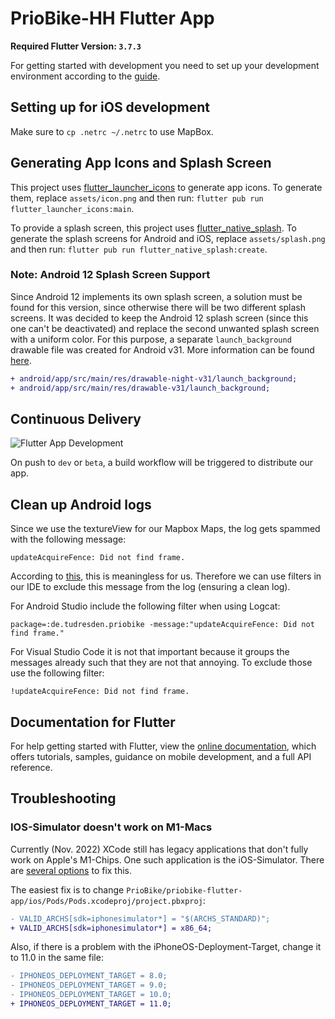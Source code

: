 # PrioBike-HH Flutter App

**Required Flutter Version: `3.7.3`**

For getting started with development you need to set up your development environment according to the [guide](https://docs.flutter.dev/get-started/install).

## Setting up for iOS development

Make sure to `cp .netrc ~/.netrc` to use MapBox.

## Generating App Icons and Splash Screen

This project uses [flutter_launcher_icons](https://pub.dev/packages/flutter_launcher_icons) to generate app icons. To generate them, replace `assets/icon.png` and then run: `flutter pub run flutter_launcher_icons:main`.

To provide a splash screen, this project uses [flutter_native_splash](https://pub.dev/packages/flutter_native_splash). To generate the splash screens for Android and iOS, replace `assets/splash.png` and then run: `flutter pub run flutter_native_splash:create`.

### Note: Android 12 Splash Screen Support
Since Android 12 implements its own splash screen, a solution must be found for this version, since otherwise there will be two different splash screens. It was decided to keep the Android 12 splash screen (since this one can't be deactivated) and replace the second unwanted splash screen with a uniform color. For this purpose, a separate `launch_background` drawable file was created for Android v31. More information can be found [here](https://pub.dev/packages/flutter_native_splash#android-12-support).

```diff
+ android/app/src/main/res/drawable-night-v31/launch_background;
+ android/app/src/main/res/drawable-v31/launch_background;
```

## Continuous Delivery

![Flutter App Development](https://user-images.githubusercontent.com/27271818/208384012-5259dae4-abad-4705-9390-ac1bcf007ac7.png)

On push to `dev` or `beta`, a build workflow will be triggered to distribute our app.

## Clean up Android logs

Since we use the textureView for our Mapbox Maps, the log gets spammed with the following message:
```
updateAcquireFence: Did not find frame.
```
According to [this](https://github.com/flutter/flutter/issues/104268#issuecomment-1134964433), this is meaningless for us. Therefore we can use filters in our IDE to exclude this message from the log (ensuring a clean log).

For Android Studio include the following filter when using Logcat:
```
package=:de.tudresden.priobike -message:"updateAcquireFence: Did not find frame."
```
For Visual Studio Code it is not that important because it groups the messages already such that they are not that annoying. To exclude those use the following filter:
```
!updateAcquireFence: Did not find frame.
```

## Documentation for Flutter

For help getting started with Flutter, view the
[online documentation](https://flutter.dev/docs), which offers tutorials,
samples, guidance on mobile development, and a full API reference.

## Troubleshooting

### IOS-Simulator doesn't work on M1-Macs

Currently (Nov. 2022) XCode still has legacy applications that don't fully work on Apple's M1-Chips. One such application is the iOS-Simulator. There are [several options](https://blog.sudeium.com/2021/06/18/build-for-x86-simulator-on-apple-silicon-macs/) to fix this.

The easiest fix is to change `PrioBike/priobike-flutter-app/ios/Pods/Pods.xcodeproj/project.pbxproj`:
```diff
- VALID_ARCHS[sdk=iphonesimulator*] = "$(ARCHS_STANDARD)";
+ VALID_ARCHS[sdk=iphonesimulator*] = x86_64;
```

Also, if there is a problem with the iPhoneOS-Deployment-Target, change it to 11.0 in the same file:
```diff
- IPHONEOS_DEPLOYMENT_TARGET = 8.0;
- IPHONEOS_DEPLOYMENT_TARGET = 9.0;
- IPHONEOS_DEPLOYMENT_TARGET = 10.0;
+ IPHONEOS_DEPLOYMENT_TARGET = 11.0;
```
